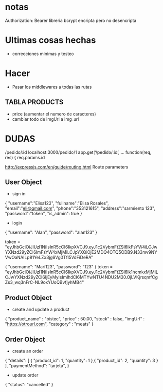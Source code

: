 # notas
Authorization: Bearer <token>
libreria bcrypt encripta pero no desencripta



# Ultimas cosas hechas

* correcciones minimas y testeo

# Hacer

* Pasar los middlewares a todas las rutas

## TABLA PRODUCTS

* price (aumentar el numero de caracteres)
* cambiar todo de imgUrl a img_url

# DUDAS

/pedido/:id
localhost:3000/pedido/1
app.get(‘/pedido/:id’, ...
function(req, res) {
req.params.id

http://expressjs.com/en/guide/routing.html
Route parameters

## User Object

* sign in

{
    "username":"Elisa123",
    "fullname":"Elisa Rosales",
    "email":"eli@gmail.com",
    "phone":"353121615",
    "address":"sarmiento 123",
    "password":"token",
    "is_admin": true
}

* login

{
    "username": "Alan",
    "password": "alan123"
}

token = "eyJhbGciOiJIUzI1NiIsInR5cCI6IkpXVCJ9.eyJ1c2VybmFtZSI6IkFsYW4iLCJwYXNzd29yZCI6ImFsYW4xMjMiLCJpYXQiOjE2MDQ4OTQ5ODB9.N33mv9NYVwOaNAILp81YeLZx3jg6Vg0TfI5VdFiDeRA"
    
{
    "username": "Mari123",
    "password": "123"
}
token = "eyJhbGciOiJIUzI1NiIsInR5cCI6IkpXVCJ9.eyJ1c2VybmFtZSI6Ik1hcmkxMjMiLCJwYXNzd29yZCI6IjEyMyIsImlhdCI6MTYwNTU4NDU2M30.OjLVKjrsqmfCgZs3_wq3nFrC-NL9oxYUoQBvfjyhMB4"

## Product Object

* create and update a  product

{
    "product_name" : "bistec",
    "price" : 50.00,
    "stock" : false,
    "imgUrl" : "https://otrourl.com",
    "category" : "meats"
}


## Order Object

* create an order

{
    "details": [
        {
            "product_id": 1,
            "quantity": 1
        },{
                "product_id": 2,
            "quantity": 3 
        }
    ],
    "paymentMethod": "tarjeta",
}

* update order

{
    "status": "cancelled"
}






